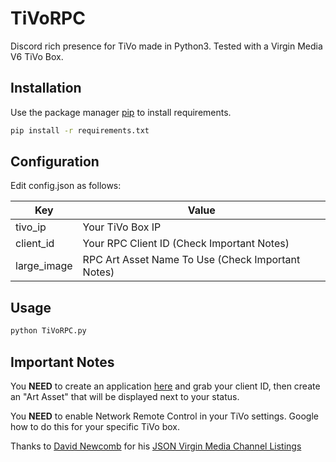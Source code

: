 # TiVoRPC
Discord rich presence for TiVo made in Python3. Tested with a Virgin Media V6 TiVo Box.

## Installation
Use the package manager [pip](https://pip.pypa.io/en/stable/) to install requirements.

```bash
pip install -r requirements.txt
```

## Configuration
Edit config.json as follows:

| Key | Value |
| ------ | ------ |
| tivo_ip | Your TiVo Box IP |
| client_id | Your RPC Client ID (Check Important Notes) |
| large_image | RPC Art Asset Name To Use (Check Important Notes) |

## Usage

```bash
python TiVoRPC.py
```

## Important Notes
You __NEED__ to create an application [here](https://discord.com/developers/applications/) and grab your client ID, then create an "Art Asset" that will be displayed next to your status.

You __NEED__ to enable Network Remote Control in your TiVo settings. Google how to do this for your specific TiVo box.

Thanks to [David Newcomb](https://github.com/davidnewcomb) for his [JSON Virgin Media Channel Listings](http://www.bigsoft.co.uk/tools/virgin-media-channel-finder)
